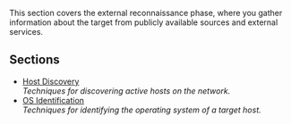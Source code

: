 
This section covers the external reconnaissance phase, where you gather information about the target from publicly available sources and external services.

## Sections
- [Host Discovery](host_discovery.md)  
  *Techniques for discovering active hosts on the network.*
- [OS Identification](os_identification.md)  
  *Techniques for identifying the operating system of a target host.*
